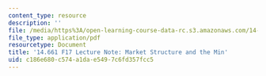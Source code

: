 ```yaml
---
content_type: resource
description: ''
file: /media/https%3A/open-learning-course-data-rc.s3.amazonaws.com/14-661-labor-economics-i-fall-2017/c186e680c574a1dae5497c6fd357fcc5_MIT14_661F17_lec_market.pdf
file_type: application/pdf
resourcetype: Document
title: '14.661 F17 Lecture Note: Market Structure and the Min'
uid: c186e680-c574-a1da-e549-7c6fd357fcc5
---
```


